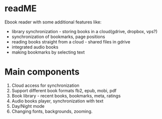 readME
==========
Ebook reader with some additional features like:
- library synchronization - storing books in a cloud(gdrive, dropbox, vps?)
- synchronization of bookmarks, page positions
- reading books straight from a cloud - shared files in gdrive
- integrated audio books
- making bookmarks by selecting text

Main components
===============
1. Cloud access for synchronization
2. Support different book formats fb2, epub, mobi, pdf
3. Book library - recent books, bookmarks, meta, ratings
4. Audio books player, synchronization with text
5. Day/Night mode
6. Changing fonts, backgrounds, zooming.
